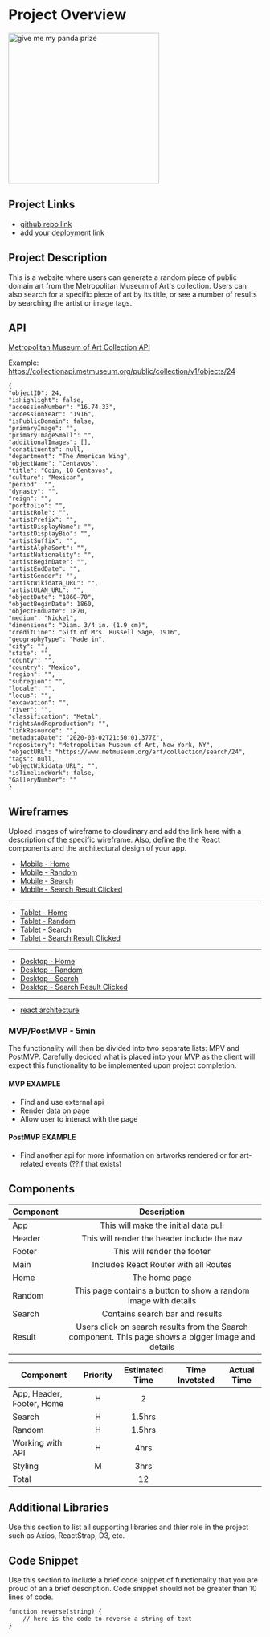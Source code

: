 # Project Overview
<!-- ![gif](https://media.giphy.com/media/uUmwahj9HbmkllSonz/giphy.gif) -->

<img src="https://media.giphy.com/media/uUmwahj9HbmkllSonz/giphy.gif" alt="give me my panda prize" width=300px>

## Project Links

- [github repo link](https://github.com/r-shahid/art-generator)
- [add your deployment link]()

## Project Description

This is a website where users can generate a random piece of public domain art from the Metropolitan Museum of Art's collection. Users can also search for a specific piece of art by its title, or see a number of results by searching the artist or image tags. 

## API

[Metropolitan Museum of Art Collection API](https://collectionapi.metmuseum.org/public/collection/v1/) 

Example: https://collectionapi.metmuseum.org/public/collection/v1/objects/24
```
{
"objectID": 24,
"isHighlight": false,
"accessionNumber": "16.74.33",
"accessionYear": "1916",
"isPublicDomain": false,
"primaryImage": "",
"primaryImageSmall": "",
"additionalImages": [],
"constituents": null,
"department": "The American Wing",
"objectName": "Centavos",
"title": "Coin, 10 Centavos",
"culture": "Mexican",
"period": "",
"dynasty": "",
"reign": "",
"portfolio": "",
"artistRole": "",
"artistPrefix": "",
"artistDisplayName": "",
"artistDisplayBio": "",
"artistSuffix": "",
"artistAlphaSort": "",
"artistNationality": "",
"artistBeginDate": "",
"artistEndDate": "",
"artistGender": "",
"artistWikidata_URL": "",
"artistULAN_URL": "",
"objectDate": "1860–70",
"objectBeginDate": 1860,
"objectEndDate": 1870,
"medium": "Nickel",
"dimensions": "Diam. 3/4 in. (1.9 cm)",
"creditLine": "Gift of Mrs. Russell Sage, 1916",
"geographyType": "Made in",
"city": "",
"state": "",
"county": "",
"country": "Mexico",
"region": "",
"subregion": "",
"locale": "",
"locus": "",
"excavation": "",
"river": "",
"classification": "Metal",
"rightsAndReproduction": "",
"linkResource": "",
"metadataDate": "2020-03-02T21:50:01.377Z",
"repository": "Metropolitan Museum of Art, New York, NY",
"objectURL": "https://www.metmuseum.org/art/collection/search/24",
"tags": null,
"objectWikidata_URL": "",
"isTimelineWork": false,
"GalleryNumber": ""
}
```


## Wireframes

Upload images of wireframe to cloudinary and add the link here with a description of the specific wireframe. Also, define the the React components and the architectural design of your app.

* [Mobile - Home](https://res.cloudinary.com/rshahid/image/upload/v1601659208/Mobile/Mobile-Home_yrbcfz.png)
* [Mobile - Random](https://res.cloudinary.com/rshahid/image/upload/v1601659202/Mobile/Mobile-Random_ihacvq.png)
* [Mobile - Search](https://res.cloudinary.com/rshahid/image/upload/v1601658846/Mobile/Mobile-Search_Results_v2htcc.png)
* [Mobile - Search Result Clicked](https://res.cloudinary.com/rshahid/image/upload/v1601658846/Mobile/Mobile-Search_Result_Clicked_ksz2qm.png)
<hr>

* [Tablet - Home](https://res.cloudinary.com/rshahid/image/upload/v1601659479/Tablet/Tablet-Home_z8dwoz.png)
* [Tablet - Random](https://res.cloudinary.com/rshahid/image/upload/v1601659478/Tablet/Tablet-Random_obrqfc.png)
* [Tablet - Search](https://res.cloudinary.com/rshahid/image/upload/v1601659478/Tablet/Tablet-Search_Results_phkihu.png)
* [Tablet - Search Result Clicked](https://res.cloudinary.com/rshahid/image/upload/v1601659479/Tablet/Tablet-Search_Results_Clicked_jja6yu.png)
<hr>

* [Desktop - Home](https://res.cloudinary.com/rshahid/image/upload/v1601659728/Desktop/Desktop-Home_mvocyb.png)
* [Desktop - Random](https://res.cloudinary.com/rshahid/image/upload/v1601659728/Desktop/Desktop-Random_kiar9c.png)
* [Desktop - Search](https://res.cloudinary.com/rshahid/image/upload/v1601659728/Desktop/Desktop-Search_Results_rqsgcn.png)
* [Desktop - Search Result Clicked](https://res.cloudinary.com/rshahid/image/upload/v1601659728/Desktop/Desktop-Search_Results_Clicked_ucowhb.png)

<hr>

* [react architecture](https://docs.google.com/drawings/d/1a8k2bTIiIumL3zatI5njL61af6T3PbKivv2kbtVV6E4/edit?usp=sharing)


### MVP/PostMVP - 5min

The functionality will then be divided into two separate lists: MPV and PostMVP.  Carefully decided what is placed into your MVP as the client will expect this functionality to be implemented upon project completion.  

#### MVP EXAMPLE
- Find and use external api 
- Render data on page 
- Allow user to interact with the page

#### PostMVP EXAMPLE

- Find another api for more information on artworks rendered or for art-related events (??if that exists)

## Components

| Component | Description | 
| --- | :---: |  
| App | This will make the initial data pull| 
| Header | This will render the header include the nav | 
| Footer | This will render the footer| 
| Main|Includes React Router with all Routes|
|Home|The home page|
|Random|This page contains a button to show a random image with details|
|Search|Contains search bar and results|
|Result|Users click on search results from the Search component. This page shows a bigger image and details|



| Component | Priority | Estimated Time | Time Invetsted | Actual Time |
| --- | :---: |  :---: | :---: | :---: |
| App, Header, Footer, Home | H | 2 | |  |
|Search| H|1.5hrs|||
|Random| H|1.5hrs|||
| Working with API | H | 4hrs|  | |
|Styling|M|3hrs|||
| Total | |12 | | |

## Additional Libraries
 Use this section to list all supporting libraries and thier role in the project such as Axios, ReactStrap, D3, etc. 

## Code Snippet

Use this section to include a brief code snippet of functionality that you are proud of an a brief description.  Code snippet should not be greater than 10 lines of code. 

```
function reverse(string) {
	// here is the code to reverse a string of text
}
```
